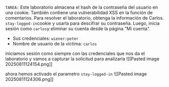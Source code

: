 `TAREA:` Este laboratorio almacena el hash de la contraseña del usuario en una cookie. También contiene una vulnerabilidad XSS en la función de comentarios. Para resolver el laboratorio, obtenga la información de Carlos. `stay-logged-in`cookie y usarla para descifrar su contraseña. Luego, inicia sesión como `carlos`y eliminar su cuenta desde la página "Mi cuenta".

- Sus credenciales: `wiener:peter`
- Nombre de usuario de la víctima: `carlos`

iniciamos sesión como siempre con las credenciales que nos da el laboratorio y vamos a capturar la solicitud para analizarla
![[Pasted image 20250811124154.png]]

ahora hemos activado el parametro `stay-logged-in`
![[Pasted image 20250811124306.png]]